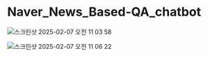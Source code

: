 # Naver_News_Based-QA_chatbot
![스크린샷 2025-02-07 오전 11 03 58](https://github.com/user-attachments/assets/900eddfa-67c7-4bca-a03f-85d894064075)

![스크린샷 2025-02-07 오전 11 06 22](https://github.com/user-attachments/assets/51cc0585-c112-41dd-bce9-98fc73e236f8)
